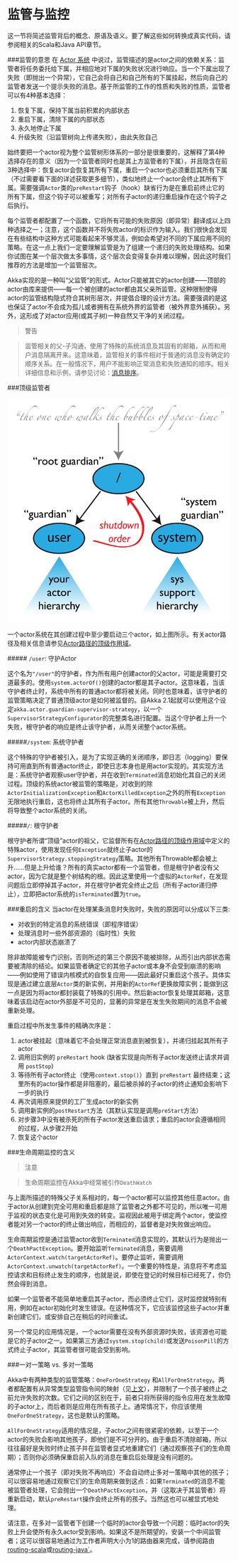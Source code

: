 # 监管与监控

这一节将简述监管背后的概念、原语及语义。要了解这些如何转换成真实代码，请参阅相关的Scala和Java API章节。

###<a name="supervision-directives"></a>监管的意思
在 [Actor 系统](02_Actor_Systems.md) 中说过，监管描述的是actor之间的依赖关系：监管者将任务委托给下属，并相应地对下属的失败状况进行响应。当一个下属出现了失败（即抛出一个异常），它自己会将自己和自己所有的下属挂起，然后向自己的监管者发送一个提示失败的消息。基于所监管的工作的性质和失败的性质，监管者可以有4种基本选择：

1. 恢复下属，保持下属当前积累的内部状态
1. 重启下属，清除下属的内部状态
1. 永久地停止下属
1. 升级失败（沿监管树向上传递失败），由此失败自己

始终要把一个actor视为整个监管树形体系的一部分是很重要的，这解释了第4种选择存在的意义（因为一个监管者同时也是其上方监管者的下属），并且隐含在前3种选择中：恢复actor会恢复其所有下属，重启一个actor也必须重启其所有下属（不过需要看下面的详述获取更多细节），类似地终止一个actor会终止其所有下属。需要强调`Actor`类的`preRestart`钩子（hook）缺省行为是在重启前终止它的所有下属，但这个钩子可以被重写；对所有子actor的递归重启操作在这个钩子之后执行。

每个监管者都配置了一个函数，它将所有可能的失败原因（即异常）翻译成以上四种选择之一；注意，这个函数并不将失败actor的标识作为输入。我们很快会发现在有些结构中这种方式可能看起来不够灵活，例如会希望对不同的下属应用不同的策略。在这一点上我们一定要理解监管是为了组建一个递归的失败处理结构。如果你试图在某一个层次做太多事情，这个层次会变得复杂并难以理解，因此这时我们推荐的方法是增加一个监管层次。

Akka实现的是一种叫“父监管”的形式。Actor只能被其它的actor创建——顶部的actor由库来提供——每一个被创建的actor都由其父亲所监管。这种限制使得actor的监管结构隐式符合其树形层次，并提倡合理的设计方法。需要强调的是这也保证了actor不会成为孤儿或者拥有在系统外界的监管者（被外界意外捕获）。另外，这形成了对actor应用(或其子树)一种自然又干净的关闭过程。

> 警告

> 监管相关的父-子沟通，使用了特殊的系统消息及其固有的邮箱，从而和用户消息隔离开来。这意味着，监管相关的事件相对于普通的消息没有确定的顺序关系。在一般情况下，用户不能影响正常消息和失败通知的顺序。相关详细信息和示例，请参见讨论：[消息排序](08_Message_Delivery_Reliability.md#message-ordering)。

###顶级监管者

![](guardians.png)

一个actor系统在其创建过程中至少要启动三个actor，如上图所示。有关actor路径及相关信息请参见[Actor路径的顶级作用域](05_Actor_References_Paths_and_Addresses.md#toplevel-paths)。

#####<a name="user-guardian"></a> `/user`: 守护Actor

这个名为`"/user"`的守护者，作为所有用户创建actor的父actor，可能是需要打交道最多的。使用`system.actorOf()`创建的actor都是其子actor。这意味着，当该守护者终止时，系统中所有的普通actor都将被关闭。同时也意味着，该守护者的监管策略决定了普通顶级actor是如何被监督的。自Akka 2.1起就可以使用这个设定`akka.actor.guardian-supervisor-strategy`，以一个`SupervisorStrategyConfigurator`的完整类名进行配置。当这个守护者上升一个失败，根守护者的响应是终止该守护者，从而关闭整个actor系统。

#####`/system`: 系统守护者

这个特殊的守护者被引入，是为了实现正确的关闭顺序，即日志（logging）要保持可用直到所有普通actor终止，即使日志本身也是用actor实现的。其实现方法是：系统守护者观察user守护者，并在收到`Terminated`消息初始化其自己的关闭过程。顶级的系统actor被监管的策略是，对收到的除`ActorInitializationException`和`ActorKilledException`之外的所有`Exception`无限地执行重启，这也将终止其所有子actor。所有其他`Throwable`被上升，然后将导致整个actor系统的关闭。

#####`/`: 根守护者

根守护者所谓“顶级”actor的祖父，它监督所有在[Actor路径的顶级作用域](05_Actor_References_Paths_and_Addresses.md#toplevel-paths)中定义的特殊actor，使用发现任何`Exception`就终止子actor的`SupervisorStrategy.stoppingStrategy`策略。其他所有Throwable都会被上升……但是上升给谁？所有的真实actor都有一个监管者，但是根守护者没有父actor，因为它就是整个树结构的根。因此这里使用一个虚拟的`ActorRef`，在发现问题后立即停掉其子actor，并在根守护者完全终止之后（所有子actor递归停止），立即把actor系统的`isTerminated`置为`true`。

###<a name="supervision-restart"></a>重启的含义
当actor在处理某条消息时失败时，失败的原因可以分成以下三类:

* 对收到的特定消息的系统错误（即程序错误）
* 处理消息时一些外部资源的（临时性）失败
* actor内部状态崩溃了

除非故障能被专门识别，否则所述的第三个原因不能被排除，从而引出内部状态需要被清除的结论。如果监管者确定它的其他子actor或本身不会受到崩溃的影响——例如使用了错误内核模式的自恢复应用——因此最好只重启这个孩子。具体实现是通过建立底层`Actor`类的新实例，并用新的`ActorRef`更换故障实例；能做到这一点是因为将actor都封装载了特殊的引用中。然后新actor恢复处理其邮箱，这意味着该启动在actor外部是不可见的，显著的异常是在发生失败期间的消息不会被重新处理。

重启过程中所发生事件的精确次序是：

1. actor被挂起（意味着它不会处理正常消息直到被恢复），并递归挂起其所有子actor
1. 调用旧实例的 `preRestart` hook (缺省实现是向所有子actor发送终止请求并调用 `postStop`)
1. 等待所有子actor终止（使用`context.stop()`）直到 `preRestart` 最终结束；这里所有的actor操作都是非阻塞的，最后被杀掉的子actor的终止通知会影响下一步的执行
1. 再次调用原来提供的工厂生成actor的新实例
1. 调用新实例的`postRestart`方法（其默认实现是调用`preStart`方法）
1. 对步骤3中没有被杀死的所有子actor发送重启请求；重启的actor会遵循相同的过程，从步骤2开始
1. 恢复这个actor

###生命周期监控的含义

> 注意

> 生命周期监控在Akka中经常被引作`DeathWatch`

与上面所描述的特殊父子关系相对的，每一个actor都可以监控其他任意actor。由于actor从创建到完全可用和重启都是除了监管者之外都不可见的，所以唯一可用于监视的状态变化是可用到失效的转变。监视因此被用于绑定两个actor，使监控者能对另一个actor的终止做出响应，而相应的，监督者是对失败做出响应。

生命周期监控是通过监管actor收到`Terminated`消息实现的，其默认行为是抛出一个`DeathPactException`。要开始监听`Terminated`消息，需要调用`ActorContext.watch(targetActorRef)`。要停止监听，需要调用`ActorContext.unwatch(targetActorRef)`。一个重要的特性是，消息将不考虑监控请求和目标终止发生的顺序，也就是说，即使在登记的时候目标已经死了，你仍然会得到消息。

如果一个监管者不能简单地重启其子actor，而必须终止它们，这时监控就特别有用，例如在actor初始化时发生错误。在这种情况下，它应该监控这些子actor并重新创建它们，或安排自己在稍后的时间重试。

另一个常见的应用情况是，一个actor需要在没有外部资源时失败，该资源也可能是它的子actor之一。如果第三方通过`system.stop(child)`或发送`PoisonPill`的方式终止子actor，其监管者很可能会受到影响。

###一对一策略 vs. 多对一策略

Akka中有两种类型的监管策略：`OneForOneStrategy` 和`AllForOneStrategy`。两者都配置有从异常类型监管指令间的映射（见[上文](04_Supervision_and_Monitoring.md#supervision-directives)），并限制了一个孩子被终止之前允许失败的次数。它们之间的区别在于，前者只将所获得的指令应用在发生故障的子actor上，而后者则是应用在所有孩子上。通常情况下，你应该使用`OneForOneStrategy`，这也是默认的策略。

`AllForOneStrategy`适用的情况是，子actor之间有很紧密的依赖，以至于一个actor的失败会影响其他孩子，即他们是不可分开的。由于重启不清除邮箱，所以往往最好是失败时终止孩子并在监管者显式地重建它们（通过观察孩子们的生命周期）；否则你必须确保重启前入队的消息在重启后处理是没有问题的。

通常停止一个孩子（即对失败不再响应）不会自动终止多对一策略中其他的孩子；可以很容易地通过观察它们的生命周期来做到这点：如果`Terminated`的消息不能被监管者处理，它会抛出一个`DeathPactException`，并（这取决于其监管者）将重新启动，默认`preRestart`操作会终止所有的孩子。当然这也可以被显式地处理。

请注意，在多对一监管者下创建一个临时的actor会导致一个问题：临时actor的失败上升会使所有永久actor受到影响。如果这不是所期望的，安装一个中间监管者；这可以很容易地通过为工作者声明大小为1的路由器来完成，请参阅路由[routing-scala](../chapter3/06_Routing.md)或[routing-java`](#TODO)。











